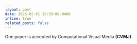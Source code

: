 ```yaml
---
layout: post
date: 2025-05-01 15:59:00-0400
inline: true`
related_posts: false
---
```

One paper is accepted by Computational Visual Media **(CVMJ)**.
